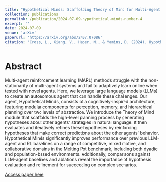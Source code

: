 ```yaml
---
title: "Hypothetical Minds: Scaffolding Theory of Mind for Multi-Agent Tasks with Large Language Models"
collection: publications
permalink: /publication/2024-07-09-hypothetical-minds-number-4
excerpt: ''
date: 2024-07-09
venue: 'arXiv'
paperurl: 'https://arxiv.org/abs/2407.07086'
citation: 'Cross, L., Xiang, V., Haber, N., & Yamins, D. (2024). Hypothetical Minds: Scaffolding Theory of Mind for Multi-Agent Tasks with Large Language Models. arXiv preprint arXiv:2407.07086.'
---
```

Abstract
=====
Multi-agent reinforcement learning (MARL) methods struggle with the non-stationarity of multi-agent systems and fail to adaptively learn online when tested with novel agents. Here, we leverage large language models (LLMs) to create an autonomous agent that can handle these challenges. Our agent, Hypothetical Minds, consists of a cognitively-inspired architecture, featuring modular components for perception, memory, and hierarchical planning over two levels of abstraction. We introduce the Theory of Mind module that scaffolds the high-level planning process by generating hypotheses about other agents' strategies in natural language. It then evaluates and iteratively refines these hypotheses by reinforcing hypotheses that make correct predictions about the other agents' behavior. Hypothetical Minds significantly improves performance over previous LLM-agent and RL baselines on a range of competitive, mixed motive, and collaborative domains in the Melting Pot benchmark, including both dyadic and population-based environments. Additionally, comparisons against LLM-agent baselines and ablations reveal the importance of hypothesis evaluation and refinement for succeeding on complex scenarios.

[Access paper here](https://arxiv.org/pdf/2407.07086)
